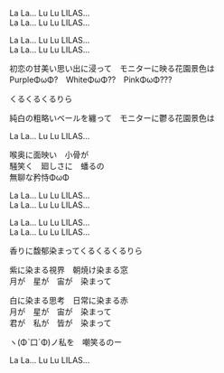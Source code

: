 La La... Lu Lu LILAS...  
La La... Lu Lu LILAS...

La La... Lu Lu LILAS...  
La La... Lu Lu LILAS...

初恋の甘美い思い出に浸って　モニターに映る花園景色は  
PurpleΦωΦ?　WhiteΦωΦ??　PinkΦωΦ???

くるくるくるりら 

純白の粗略いベールを纏って　モニターに鬱る花園景色は

La La... Lu Lu LILAS...

喉奥に面映い　小骨が  
騒笑く　廻しさに　蟠るの  
無聊な矜恃ΦωΦ

La La... Lu Lu LILAS...  
La La... Lu Lu LILAS...

La La... Lu Lu LILAS...  
La La... Lu Lu LILAS...

香りに馥郁染まってくるくるくるりら

紫に染まる視界　朝焼け染まる窓  
月が　星が　宙が　染まって

白に染まる思考　日常に染まる赤  
月が　星が　宙が　染まって  
君が　私が　皆が　染まって

ヽ(Φˋ口ˊΦ)ノ私を　嘲笑るのー

La La... Lu Lu LILAS...
